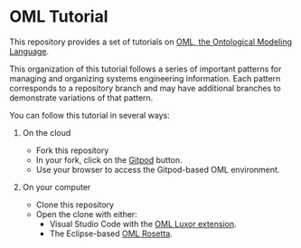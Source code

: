 # OML Tutorial
 
 This repository provides a set of tutorials on [OML, the Ontological Modeling Language](https://opencaesar.github.io/oml/).

 This organization of this tutorial follows a series of important patterns for managing and organizing systems engineering information.
 Each pattern corresponds to a repository branch and may have additional branches to demonstrate variations of that pattern.

 You can follow this tutorial in several ways:
 1. On the cloud
 
    - Fork this repository 
    - In your fork, click on the [Gitpod](https://gitpod.io/) button.
    - Use your browser to access the Gitpod-based OML environment.

 2. On your computer
 
    - Clone this repository
    - Open the clone with either:
      - Visual Studio Code with the [OML Luxor extension](https://github.com/opencaesar/oml-luxor).
      - The Eclipse-based [OML Rosetta](https://github.com/opencaesar/oml-rosetta).

